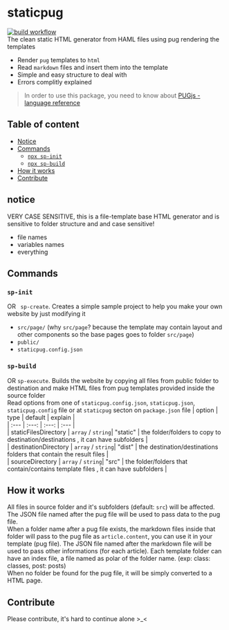 # staticpug
[![build workflow](https://github.com/easa/staticpug/workflows/publish/badge.svg)](https://github.com/easa/staticpug/actions?query=branch%3Amaster+workflow%3A%22publish%22)  
The clean static HTML generator from HAML files using pug rendering the templates  
- Render `pug` templates to `html`
- Read `markdown` files and insert them into the template
- Simple and easy structure to deal with
- Errors complitly explained

> In order to use this package, you need to know about [PUGjs - language reference](https://pugjs.org/language/attributes.html)

## Table of content

- [Notice](#notice)
- [Commands](#commands)
  - [`npx sp-init`](#sp-init)
  - [`npx sp-build`](#sp-build)
- [How it works](#how-it-works)
- [Contribute](#contribute)

## notice
VERY CASE SENSITIVE, this is a file-template base HTML generator and is sensitive to folder structure and and case sensitive! 
* file names
* variables names
* everything 

## Commands

### `sp-init`
OR ` sp-create`. Creates a simple sample project to help you make your own website by just modifying it
- `src/page/` (why `src/page`? because the template may contain layout and other components so the base pages goes to folder `src/page`)
- `public/`
- `staticpug.config.json`

### `sp-build`
OR `sp-execute`. Builds the website by copying all files from public folder to destination 
and make HTML files from pug templates provided inside the source folder  
Read options from one of `staticpug.config.json`, `staticpug.json`, `staticpug.config` file 
or at `staticpug` secton on `package.json` file
| option | type | default | explain |  
| :---  | :---: | :---: | :--- |  
| staticFilesDirectory | `array` / `string`| "static" | the folder/folders to copy to destination/destinations , it can have subfolders |  
| destinationDirectory | `array` / `string`| "dist" | the destination/destinations folders that contain the result files |  
| sourceDirectory | `array` / `string`| "src" | the folder/folders that contain/contains template files , it can have subfolders |


## How it works
All files in source folder and it's subfolders (default: `src`) will be affected.  
The JSON file named after the pug file will be used to pass data to the pug file.  
When a folder name after a pug file exists,
the markdown files inside that folder will pass to the pug file as `article.content`, you can use it in your template (pug file).
The JSON file named after the markdown file will be used to pass other informations (for each article).
Each template folder can have an index file, a file named as polar of the folder name. (exp: class: classes, post: posts)  
When no folder be found for the pug file, it will be simply converted to a HTML page.  

## Contribute
Please contribute, it's hard to continue alone >_<